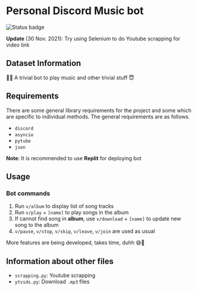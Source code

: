 # Personal Discord Music bot

![Status badge](https://img.shields.io/badge/Status-Archived-important)

**Update** (30 Nov. 2021): Try using Selenium to do Youtube scrapping for video link

## Dataset Information

🎼🎶 A trivial bot to play music and other trivial stuff 😇

## Requirements

There are some general library requirements for the project and some which are specific to individual methods. The general requirements are as follows.

- `discord`
- `asyncio`
- `pytube`
- `json`

**Note**: It is recommended to use **Replit** for deploying bot

## Usage

### Bot commands

1. Run `v/album` to display list of song tracks
2. Run `v/play` + `[name]` to play songs in the album
3. If cannot find song in **album**, use `v/download` + `[name]` to update new song to the album
4. `v/pause`, `v/stop`, `v/skip`, `v/leave`, `v/join` are used as usual

More features are being developed, takes time, duhh 😅🌠

## Information about other files

- `scrapping.py`: Youtube scrapping
- `ytvids.py`: Download `.mp3` files
